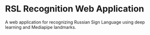 # RSL Recognition Web Application
A web application for recognizing Russian Sign Language using deep learning and Mediapipe landmarks.
